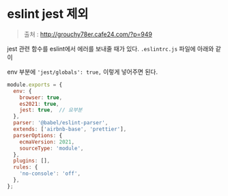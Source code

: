 # eslint jest 제외

> 출처 : http://grouchy78er.cafe24.com/?p=949

jest 관련 함수를 eslint에서 에러를 보내줄 때가 있다. `.eslintrc.js` 파일에  아래와 같이 

env 부분에 `'jest/globals': true,` 이렇게 넣어주면 된다.

```js
module.exports = {
  env: {
    browser: true,
    es2021: true,
    jest: true,  // 요부분
  },
  parser: '@babel/eslint-parser',
  extends: ['airbnb-base', 'prettier'],
  parserOptions: {
    ecmaVersion: 2021,
    sourceType: 'module',
  },
  plugins: [],
  rules: {
    'no-console': 'off',
  },
};
```

